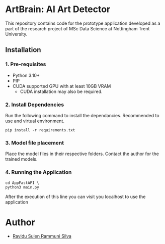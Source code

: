 # ArtBrain: AI Art Detector
This repository contains code for the prototype application developed as a part
of the research project of MSc Data Science at Nottingham Trent University.

## Installation

### 1. Pre-requisites

- Python 3.10+
- PIP
- CUDA supported GPU with at least 10GB VRAM
  - CUDA installation may also be required.

### 2. Install Dependencies
Run the following command to install the dependancies. Recommended to use
and virtual environment.

   ```
   pip install -r requirements.txt
   ```

### 3. Model file placement

Place the model files in their respective folders. Contact the author for the trained models.

### 4. Running the Application

```
cd AppFastAPI \
python3 main.py
```

After the execution of this line you can visit you localhost to use the application

# Author
- [Ravidu Suien Rammuni Silva](mailto:ravidus.acv@gmail.com)